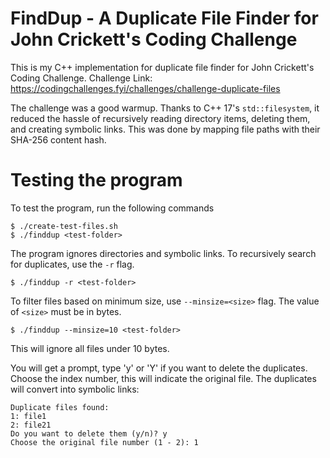 # FindDup - A Duplicate File Finder for John Crickett's Coding Challenge

This is my C++ implementation for duplicate file finder for John Crickett's Coding Challenge.
Challenge Link: https://codingchallenges.fyi/challenges/challenge-duplicate-files

The challenge was a good warmup. Thanks to C++ 17's `std::filesystem`, it
reduced the hassle of recursively reading directory items, deleting them, and
creating symbolic links. This was done by mapping file paths with their SHA-256
content hash.

# Testing the program
To test the program, run the following commands

```
$ ./create-test-files.sh
$ ./finddup <test-folder>
```

The program ignores directories and symbolic links. To recursively search for
duplicates, use the `-r` flag.

```
$ ./finddup -r <test-folder>
```

To filter files based on minimum size, use `--minsize=<size>` flag. The value
of `<size>` must be in bytes.

```
$ ./finddup --minsize=10 <test-folder>
```
This will ignore all files under 10 bytes.

You will get a prompt, type 'y' or 'Y' if you want to delete the duplicates.
Choose the index number, this will indicate the original file. The duplicates
will convert into symbolic links:

```
Duplicate files found:
1: file1
2: file21
Do you want to delete them (y/n)? y
Choose the original file number (1 - 2): 1
```

